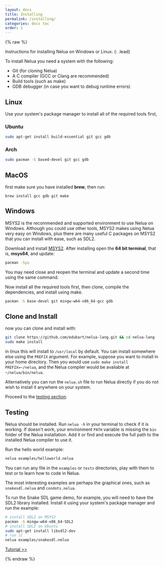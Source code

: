 ```yaml
---
layout: docs
title: Installing
permalink: /installing/
categories: docs toc
order: 1
---
```


{% raw %}

Instructions for installing Nelua on Windows or Linux.
{: .lead}

To install Nelua you need a system with the following:

* Git (for cloning Nelua)
* A C compiler (GCC or Clang are recommended)
* Build tools (such as make)
* GDB debugger (in case you want to debug runtime errors)

## Linux

Use your system's package manager to install all of the required tools first,

### Ubuntu
```sh
sudo apt-get install build-essential git gcc gdb
```

### Arch
```sh
sudo pacman -S based-devel git gcc gdb
```

## MacOS
first make sure you have installed **brew**, then run:
```
brew install gcc gdb git make
```

## Windows

MSYS2 is the recommended and supported environment to use Nelua on Windows.
Although you could use other tools, MSYS2 makes using Nelua very easy on Windows,
plus there are many useful C packages on MSYS2 that you can install with ease, such as
SDL2.

Download and install [MSYS2](https://www.msys2.org/).
After installing open the **64 bit terminal**, that is,
**msys64**, and update:

```sh
pacman -Syu
```

You may need close and reopen the terminal and update a second time using the same command.

Now install all the required tools first,
then clone, compile the dependencies, and install using make.

```sh
pacman -S base-devel git mingw-w64-x86_64-gcc gdb
```

## Clone and Install

now you can clone and install with:
```sh
git clone https://github.com/edubart/nelua-lang.git && cd nelua-lang
sudo make install
```

in linux this will install to `/usr/local` by default.
You can install somewhere else using the `PREFIX` argument.
For example, suppose you want to install in your home directory.
Then you would use `sudo make install PREFIX=~/nelua`,
and the Nelua compiler would be available at `~/nelua/bin/nelua`.

Alternatively you can run the `nelua.sh` file to run Nelua directly if you do not wish
to install it anywhere on your system.

Proceed to the [testing section](#testing).

## Testing

Nelua should be installed. Run `nelua -h` in your terminal to check if it is working.
If doesn't work, your environment `PATH` variable is missing the `bin` folder of the Nelua installation.
Add it or find and execute the full path to the installed Nelua compiler to use it.

Run the hello world example:

```sh
nelua examples/helloworld.nelua
```

You can run any file in the `examples` or `tests` directories,
play with them to test or to learn how to code in Nelua.

The most interesting examples are perhaps the graphical ones,
such as `snakesdl.nelua` and `condots.nelua`.

To run the Snake SDL game demo, for example, you will need to have the SDL2 library installed.
Install it using your system's package manager and run the example:

```sh
# install SDL2 on MSYS2
pacman -S mingw-w64-x86_64-SDL2
# install SDL2 on Ubuntu
sudo apt-get install libsdl2-dev
# run it
nelua examples/snakesdl.nelua
```

<a href="/tutorial/" class="btn btn-outline-primary btn-lg float-right">Tutorial >></a>

{% endraw %}
